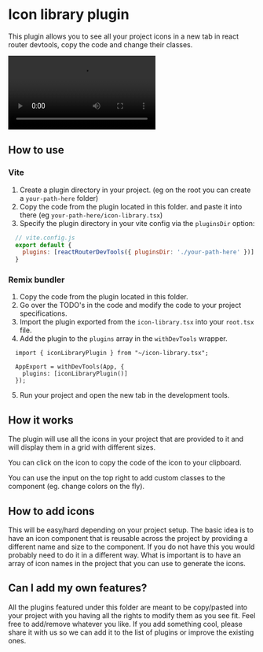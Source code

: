 # Icon library plugin

This plugin allows you to see all your project icons in a new tab in react router devtools, copy the code and change their classes.

<video controls="controls" src="./icon-library.mp4" ></video>

## How to use

### Vite
1. Create a plugin directory in your project. (eg on the root you can create a `your-path-here` folder)
2. Copy the code from the plugin located in this folder. and paste it into there (eg `your-path-here/icon-library.tsx`)
3. Specify the plugin directory in your vite config via the `pluginsDir` option:

```js
  // vite.config.js
  export default {
    plugins: [reactRouterDevTools({ pluginsDir: './your-path-here' })]
  }
```


### Remix bundler

1. Copy the code from the plugin located in this folder.
2. Go over the TODO's in the code and modify the code to your project specifications.
3. Import the plugin exported from the `icon-library.tsx` into your `root.tsx` file.
4. Add the plugin to the `plugins` array in the `withDevTools` wrapper.

```tsx
  import { iconLibraryPlugin } from "~/icon-library.tsx";

  AppExport = withDevTools(App, {
    plugins: [iconLibraryPlugin()]
  });
```

5. Run your project and open the new tab in the development tools.

## How it works

The plugin will use all the icons in your project that are provided to it and will display them in a grid with different sizes.

You can click on the icon to copy the code of the icon to your clipboard.

You can use the input on the top right to add custom classes to the component (eg. change colors on the fly).

## How to add icons

This will be easy/hard depending on your project setup. The basic idea is to have an icon component that is reusable across the project by
providing a different name and size to the component. If you do not have this you would probably need to do it in a different way. What is
important is to have an array of icon names in the project that you can use to generate the icons.

## Can I add my own features?

All the plugins featured under this folder are meant to be copy/pasted into your project with you having all the rights to modify them as you see fit. Feel free to add/remove whatever you like. If you add something cool, please share it with us so we can add it to the list of plugins or improve the existing ones.